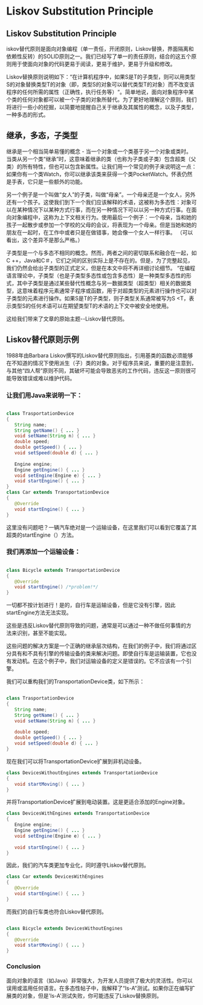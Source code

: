 # Liskov Substitution Principle

## Liskov Substitution Principle

iskov替代原则是面向对象编程（单一责任，开闭原则，Liskov替换，界面隔离和依赖性反转）的SOLID原则之一。我们已经写了单一的责任原则，结合的这五个原则用于使面向对象的代码更易于阅读，更易于维护，更易于升级和修改。

Liskov替换原则说明如下：“在计算机程序中，如果S是T的子类型，则可以用类型S的对象替换类型T的对象（即，类型S的对象可以替代类型T的对象）而不改变该程序的任何所需的属性（正确性，执行任务等）“。简单地说，面向对象程序中某个类的任何对象都可以被一个子类的对象所替代。为了更好地理解这个原则，我们将进行一些小的挖掘，以简要地提醒自己关于继承及其属性的概念，以及子类型，一种多态的形式。


## 继承，多态，子类型

继承是一个相当简单易懂的概念 - 当一个对象或一个类基于另一个对象或类时。当类从另一个类“继承”时，这意味着继承的类（也称为子类或子类）包含超类（父类）的所有特性，但也可以包含新属性。让我们用一个常见的例子来说明这一点：如果你有一个类Watch，你可以继承该类来获得一个类PocketWatch。怀表仍然是手表，它只是一些额外的功能。


另一个例子是一个叫做“女人”的子类，叫做“母亲”。一个母亲还是一个女人，另外还有一个孩子。这使我们到下一个我们应该解释的术语，这被称为多态性：对象可以在某种情况下以某种方式行事，而在另一种情况下可以以另一种方式行事。在面向对象编程中，这称为上下文相关行为。使用最后一个例子：一个母亲，当和她的孩子一起散步或参加一个学校的父母的会议，将表现为一个母亲。但是当她和她的朋友在一起时，在工作中或者只是在做错事，她会像一个女人一样行事。 （可以看出，这个差异不是那么严格。）

子类型是一个与多态不相同的概念。然而，两者之间的密切联系和融合在一起，如C ++，Java和C＃，它们之间的区别实际上是不存在的。但是，为了完整起见，我们仍然会给出子类型的正式定义，但是在本文中将不再详细讨论细节。 “在编程语言理论中，子类型（也是子类型多态性或包含多态性）是一种类型多态性的形式，其中子类型是通过某些替代性概念与另一数据类型（超类型）相关的数据类型，这意味着程序元素通常子程序或函数，用于对超类型的元素进行操作也可以对子类型的元素进行操作。如果S是T的子类型，则子类型关系通常被写为S <T，表示类型S的任何术语可以在期望类型T的术语的上下文中被安全地使用。

这给我们带来了文章的原始主题--Liskov替代原则。


## Liskov替代原则示例

1988年由Barbara Liskov撰写的Liskov替代原则指出，引用基类的函数必须能够在不知道的情况下使用派生（子）类的对象。对于程序员来说，重要的是注意到，与其他“四人帮”原则不同，其破坏可能会导致恶劣的工作代码，违反这一原则很可能导致错误或难以维护代码。

### 让我们用Java来说明一下：


```java

class TrasportationDevice
{
   String name;
   String getName() { ... }
   void setName(String n) { ... }
   double speed;
   double getSpeed() { ... }
   void setSpeed(double d) { ... }
   
   Engine engine;
   Engine getEngine() { ... }
   void setEngine(Engine e) { ... }
   void startEngine() { ... }
}
class Car extends TransportationDevice
{
   @Override
   void startEngine() { ... }
}
```

这里没有问题吧？一辆汽车绝对是一个运输设备，在这里我们可以看到它覆盖了其超类的startEngine（）方法。


### 我们再添加一个运输设备：


```java

class Bicycle extends TransportationDevice
{
   @Override
   void startEngine() /*problem!*/
}
```

一切都不按计划进行！是的，自行车是运输设备，但是它没有引擎，因此startEngine方法无法实现。

这些是违反Liskov替代原则导致的问题，通常是可以通过一种不做任何事情的方法来识别，甚至不能实现。

这些问题的解决方案是一个正确的继承层次结构，在我们的例子中，我们将通过区分具有和不具有引擎的传输设备的类来解决问题。即使自行车是运输装置，它也没有发动机。在这个例子中，我们对运输设备的定义是错误的。它不应该有一个引擎。


我们可以重构我们的TransportationDevice类，如下所示：

```java

class TrasportationDevice
{
   String name;
   String getName() { ... }
   void setName(String n) { ... }
 
   double speed;
   double getSpeed() { ... }
   void setSpeed(double d) { ... }
}
```

现在我们可以将TransportationDevice扩展到非机动设备。

```java
class DevicesWithoutEngines extends TransportationDevice
{  
   void startMoving() { ... }
}
```
并将TransportationDevice扩展到电动装置。这是更适合添加的Engine对象。

```java
class DevicesWithEngines extends TransportationDevice
{  
   Engine engine;
   Engine getEngine() { ... }
   void setEngine(Engine e) { ... }
 
   void startEngine() { ... }
}
```

因此，我们的汽车类更加专业化，同时遵守Liskov替代原则。


```java
class Car extends DevicesWithEngines
{
   @Override
   void startEngine() { ... }
}
```

而我们的自行车类也符合Liskov替代原则。

```java

class Bicycle extends DevicesWithoutEngines
{
   @Override
   void startMoving() { ... }
}
```

### Conclusion

面向对象的语言（如Java）非常强大，为开发人员提供了极大的灵活性。你可以误用或滥用任何语言。在多态性帖子中，我解释了“Is-A”测试。如果你正在编写扩展类的对象，但是'Is-A'测试失败，你可能违反了Liskov替换原则。
